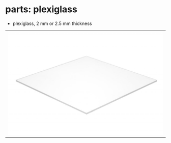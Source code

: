 # parts: plexiglass

- plexiglass, 2 mm or 2.5 mm thickness

|   |
| --- |
| ![image](https://github.com/kamangir/assets2/raw/main/bluer-sbc/parts/plexiglass.jpg?raw=true) |
